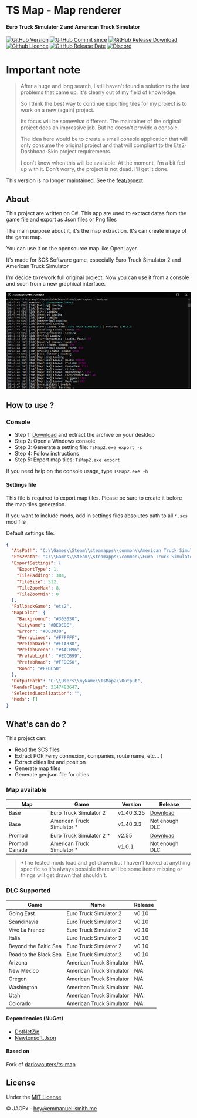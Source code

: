 # TS Map - Map renderer
#### Euro Truck Simulator 2 and American Truck Simulator

[![GitHub Version](https://img.shields.io/github/v/release/JAGFx/ts-map?style=flat-square)](https://github.com/JAGFx/ts-map/releases/latest)
[![GitHub Commit since](https://img.shields.io/github/commits-since/JAGFx/ts-map/v0.10?style=flat-square)](https://github.com/JAGFx/ts-map/releases)
[![GitHub Release Download](https://img.shields.io/github/downloads/JAGFx/ts-map/total?style=flat-square)](https://github.com/JAGFx/ts-map/releases/latest)
[![Github Licence](https://img.shields.io/github/license/JAGFx/ts-map?style=flat-square)](https://github.com/JAGFx/ts-map/blob/master/README.md)
[![GitHub Release Date](https://img.shields.io/github/release-date/JAGFx/ts-map?style=flat-square)](https://github.com/JAGFx/ts-map/releases/latest)
[![Discord](https://img.shields.io/discord/764915323693826059.svg?label=&logo=discord&logoColor=ffffff&color=7389D8&labelColor=6A7EC2)](https://discord.gg/8abqrEeFxF)

# Important note

> After a huge and long search, I still haven't found a solution to the last problems that came up. It's clearly out of my field of knowledge.
>
> So I think the best way to continue exporting tiles for my project is to work on a new (again) project.
>
> Its focus will be somewhat different. The maintainer of the original project does an impressive job. But he doesn't provide a console.
>
> The idea here would be to create a small console application that will only consume the original project and that will compliant to the Ets2-Dashboad-Skin project requirements.
>
> I don't know when this will be available. At the moment, I'm a bit fed up with it.
Don't worry, the project is not dead. I'll get it done.

This version is no longer maintained. See the [feat/@next](https://github.com/JAGFx/ts-map/tree/feat/%40next)

## About

This project are written on C#. This app are used to exctact datas from the game file and export as Json files or Png files

The main purpose about it, it's the map extraction. It's can create image of the game map.

You can use it on the opensource map like OpenLayer.

It's made for SCS Software game, especially Euro Truck Simulator 2 and American Truck Simulator

I'm decide to rework full original project. Now you can use it from a console and soon from a new graphical interface.

![Console](docs/screenshots/console.png)


## How to use ?

### Console

- Step 1: [Download](https://github.com/JAGFx/ts-map/releases/tag/v1.0.0-cli-beta) and extract the archive on your desktop
- Step 2: Open a Windows console
- Step 3: Generate a setting file: `TsMap2.exe export -s`
- Step 4: Follow instructions
- Step 5: Export map tiles: `TsMap2.exe export`

If you need help on the console usage, type `TsMap2.exe -h`

#### Settings file

This file is required to export map tiles. Please be sure to create it before the map tiles generation.

If you want to include mods, add in settings files absolutes path to all `*.scs` mod file

Default settings file: 
````json
{
  "AtsPath": "C:\\Games\\Steam\\steamapps\\common\\American Truck Simulator",
  "Ets2Path": "C:\\Games\\Steam\\steamapps\\common\\Euro Truck Simulator 2",
  "ExportSettings": {
    "ExportType": 1,
    "TilePadding": 384,
    "TileSize": 512,
    "TileZoomMax": 8,
    "TileZoomMin": 0
  },
  "FallbackGame": "ets2",
  "MapColor": {
    "Background": "#303030",
    "CityName": "#DEDEDE",
    "Error": "#303030",
    "FerryLines": "#FFFFFF",
    "PrefabDark": "#E1A338",
    "PrefabGreen": "#AACB96",
    "PrefabLight": "#ECCB99",
    "PrefabRoad": "#FFDC50",
    "Road": "#FFDC50"
  },
  "OutputPath": "C:\\Users\\myName\\TsMap2\\Output",
  "RenderFlags": 2147483647,
  "SelectedLocalization": "",
  "Mods": []
}
````


## What's can do ?

This project can: 

- Read the SCS files
- Extract POI( Ferry connexion, companies, route name, etc... )
- Extract cities list and position
- Generate map tiles    
- Generate geojson file for cities

### Map available

|Map|Game|Version|Release|
|---|---|---|---|
|Base|Euro Truck Simulator 2|v1.40.3.25|[Download](https://github.com/JAGFx/ts-map/releases/download/v0.10/jagfx-map-ets2.tar.gz)|
|Base|American Truck Simulator *|v1.40.3.3|Not enough DLC|
|Promod|Euro Truck Simulator 2 *|v2.55|[Download](https://github.com/JAGFx/ts-map/releases/download/v0.10/jagfx-map-promod.tar.gz)|
|Promod Canada|American Truck Simulator *|v1.0.1|Not enough DLC|

> *The tested mods load and get drawn but I haven't looked at anything specific so it's always possible there will be some items missing or things will get drawn that shouldn't.

### DLC Supported

|Game|Name|Release|
|---|---|---|
|Going East|Euro Truck Simulator 2|v0.10|
|Scandinavia|Euro Truck Simulator 2|v0.10|
|Vive La France|Euro Truck Simulator 2|v0.10|
|Italia|Euro Truck Simulator 2|v0.10|
|Beyond the Baltic Sea|Euro Truck Simulator 2|v0.10|
|Road to the Black Sea|Euro Truck Simulator 2|v0.10|
|Arizona|American Truck Simulator|N/A|
|New Mexico|American Truck Simulator|N/A|
|Oregon|American Truck Simulator|N/A|
|Washington|American Truck Simulator|N/A|
|Utah|American Truck Simulator|N/A|
|Colorado|American Truck Simulator|N/A|


#### Dependencies (NuGet)
- [DotNetZip](https://www.nuget.org/packages/DotNetZip/)
- [Newtonsoft.Json](https://www.nuget.org/packages/Newtonsoft.Json)

#### Based on
Fork of [dariowouters/ts-map](https://github.com/dariowouters/ts-map)

## License
Under the [MIT License](LICENSE)

© JAGFx - hey@emmanuel-smith.me
